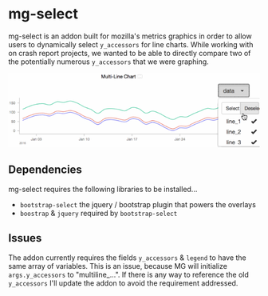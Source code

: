 # mg-select
mg-select is an addon built for mozilla's metrics graphics in order to allow users to dynamically select `y_accessors` for line charts.
While working with on crash report projects, we wanted to be able to directly compare two of the potentially numerous `y_accessors` that we were graphing.

![mg-select.gif](mg-select.gif)

## Dependencies
mg-select requires the following libraries to be installed...
- `bootstrap-select` the jquery / bootstrap plugin that powers the overlays
- `boostrap` & `jquery` required by `bootstrap-select`

## Issues
The addon currently requires the fields `y_accessors` & `legend` to have the same array of variables.
This is an issue, because MG will initialize `args.y_accessors` to "multiline_...".
If there is any way to reference the old `y_accessors` I'll update the addon to avoid the requirement addressed.
